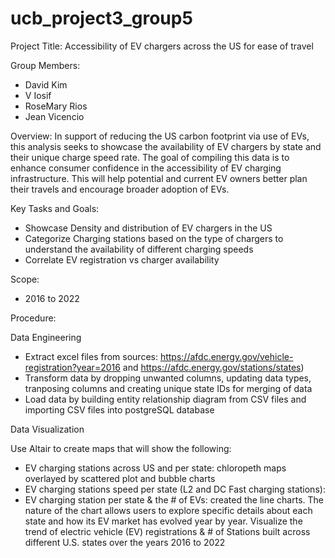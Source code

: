 # ucb_project3_group5
Project Title: Accessibility of EV chargers across the US for ease of travel

Group Members:
- David Kim 
- V Iosif 
- RoseMary Rios  
- Jean Vicencio 

Overview:
In support of reducing the US carbon footprint via use of EVs, this analysis seeks to showcase the availability of EV chargers by state and their unique charge speed rate. The goal of compiling this data is to enhance consumer confidence in the accessibility of EV charging infrastructure. This will help potential and current EV owners better plan their travels and encourage broader adoption of EVs.

Key Tasks and Goals:  
- Showcase Density and distribution of EV chargers in the US 
- Categorize Charging stations based on the type of chargers to understand the availability of different charging speeds
- Correlate EV registration vs charger availability  

Scope:
- 2016 to 2022
  
Procedure:

Data Engineering 
- Extract excel files from sources: https://afdc.energy.gov/vehicle-registration?year=2016 and https://afdc.energy.gov/stations/states)
- Transform data by dropping unwanted columns, updating data types, tranposing columns and creating unique state IDs for merging of data 
- Load data by building entity relationship diagram from CSV files and importing CSV files into postgreSQL database
  
Data Visualization

Use Altair to create maps that will show the following:
- EV charging stations across US and per state: chloropeth maps overlayed by scattered plot and bubble charts
- EV charging stations speed per state (L2 and DC Fast charging stations):
- EV charging station per state & the # of EVs: created the line charts. The nature of the chart allows users to explore specific details about each state and how its EV market has evolved year by year. Visualize the trend of electric vehicle (EV) registrations & # of Stations built across different U.S. states over the years 2016 to 2022








